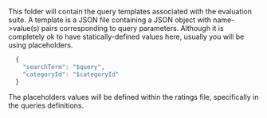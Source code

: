 This folder will contain the query templates associated with the evaluation suite. 
A template is a JSON file containing a JSON object with name->value(s) pairs corresponding to query parameters. 
Although it is completely ok to have statically-defined values here, usually you will be using placeholders.

```javascript
  {
    "searchTerm": "$query",
    "categoryId": "$categoryId"
  }
```

The placeholders values will be defined within the ratings file, specifically in the queries definitions. 